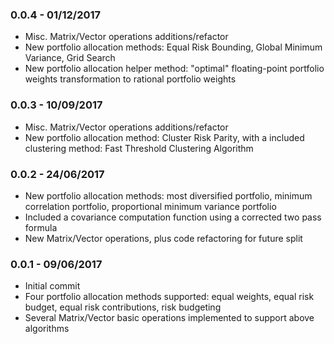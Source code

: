 ### 0.0.4 - 01/12/2017
- Misc. Matrix/Vector operations additions/refactor
- New portfolio allocation methods: Equal Risk Bounding, Global Minimum Variance, Grid Search
- New portfolio allocation helper method: "optimal" floating-point portfolio weights transformation to rational portfolio weights


### 0.0.3 - 10/09/2017
- Misc. Matrix/Vector operations additions/refactor
- New portfolio allocation method: Cluster Risk Parity, with a included clustering method: Fast Threshold Clustering Algorithm

### 0.0.2 - 24/06/2017

- New portfolio allocation methods: most diversified portfolio, minimum correlation portfolio, proportional minimum variance portfolio
- Included a covariance computation function using a corrected two pass formula
- New Matrix/Vector operations, plus code refactoring for future split

### 0.0.1 - 09/06/2017

- Initial commit
- Four portfolio allocation methods supported: equal weights, equal risk budget, equal risk contributions, risk budgeting
- Several Matrix/Vector basic operations implemented to support above algorithms
